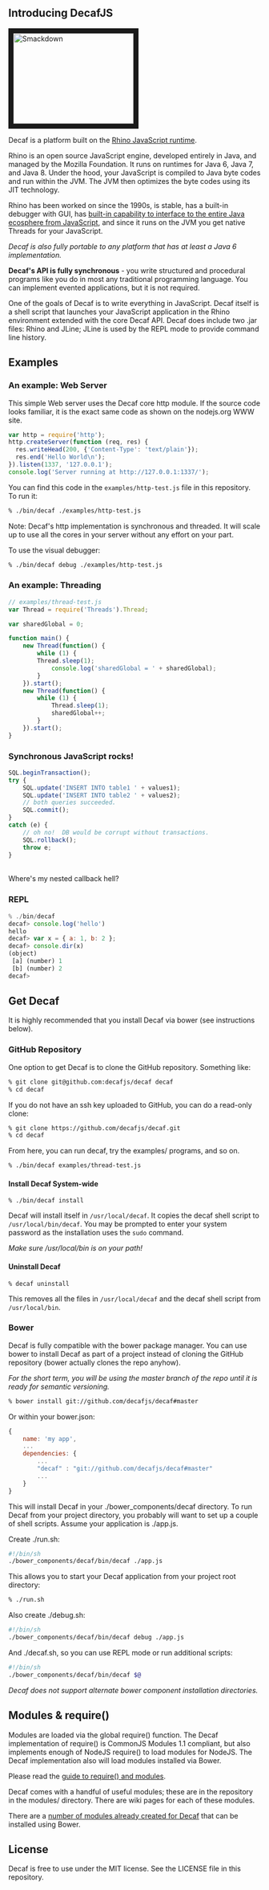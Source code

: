 ## Introducing DecafJS


<a href="http://www.youtube.com/watch?feature=player_embedded&v=bzkRVzciAZg
" target="_blank"><img src="http://img.youtube.com/vi/bzkRVzciAZg/0.jpg" 
alt="Smackdown" width="240" height="180" border="10" /></a>


Decaf is a platform built on the [Rhino JavaScript runtime](http://en.wikipedia.org/wiki/Rhino_(JavaScript_engine)).  

Rhino is an open source JavaScript engine, developed entirely in Java, and managed by the Mozilla Foundation.  It runs on runtimes for Java 6, Java 7, and Java 8.  Under the hood, your JavaScript is compiled to Java byte codes and run within the JVM.  The JVM then optimizes the byte codes using its JIT technology.

Rhino has been worked on since the 1990s, is stable, has a built-in debugger with GUI, has [built-in capability to interface to the entire Java ecosphere from JavaScript](https://developer.mozilla.org/en-US/docs/Mozilla/Projects/Rhino/Scripting_Java), and since it runs on the JVM you get native Threads for your JavaScript.

*Decaf is also fully portable to any platform that has at least a Java 6 implementation.*

**Decaf's API is fully synchronous** - you write structured and procedural programs like you do in most any traditional programming language.  You can implement evented applications, but it is not required.

One of the goals of Decaf is to write everything in JavaScript.  Decaf itself is a shell script that launches your JavaScript application in the Rhino environment extended with the core Decaf API.  Decaf does include two .jar files: Rhino and JLine; JLine is used by the REPL mode to provide command line history.

## Examples

### An example: Web Server
This simple Web server uses the Decaf core http module.  If the source code looks familiar, it is the exact same code as shown on the nodejs.org WWW site.

```javascript
var http = require('http');
http.createServer(function (req, res) {
  res.writeHead(200, {'Content-Type': 'text/plain'});
  res.end('Hello World\n');
}).listen(1337, '127.0.0.1');
console.log('Server running at http://127.0.0.1:1337/');
```

You can find this code in the `examples/http-test.js` file in this repository.  To run it:
```sh
% ./bin/decaf ./examples/http-test.js
```

Note: Decaf's http implementation is synchronous and threaded.  It will scale up to use all the cores in your server without any effort on your part.

To use the visual debugger:
```sh
% ./bin/decaf debug ./examples/http-test.js
```

### An example: Threading

```javascript
// examples/thread-test.js
var Thread = require('Threads').Thread;

var sharedGlobal = 0;

function main() {
    new Thread(function() {
    	while (1) {
	    Thread.sleep(1);
            console.log('sharedGlobal = ' + sharedGlobal);
        }
    }).start();
    new Thread(function() {
        while (1) {
            Thread.sleep(1);
            sharedGlobal++;
        }
    }).start();
}
```

### Synchronous JavaScript rocks!

```javascript
SQL.beginTransaction();
try {
    SQL.update('INSERT INTO table1 ' + values1);
    SQL.update('INSERT INTO table2 ' + values2);
    // both queries succeeded.
    SQL.commit();
}
catch (e) {
    // oh no!  DB would be corrupt without transactions.
    SQL.rollback();
    throw e;
}
```
<br/>Where's my nested callback hell?

### REPL

```javascript
% ./bin/decaf
decaf> console.log('hello')
hello
decaf> var x = { a: 1, b: 2 };
decaf> console.dir(x)
(object)
 [a] (number) 1
 [b] (number) 2
decaf>
```

## Get Decaf

It is highly recommended that you install Decaf via bower (see instructions below).

### GitHub Repository 
One option to get Decaf is to clone the GitHub repository. Something like:

```sh
% git clone git@github.com:decafjs/decaf decaf
% cd decaf
```

If you do not have an ssh key uploaded to GitHub, you can do a read-only clone:

```sh
% git clone https://github.com/decafjs/decaf.git
% cd decaf
```

From here, you can run decaf, try the examples/ programs, and so on.

```sh
% ./bin/decaf examples/thread-test.js
```

#### Install Decaf System-wide
```
% ./bin/decaf install
```

Decaf will install itself in `/usr/local/decaf`.  It copies the decaf shell script to `/usr/local/bin/decaf`.  You may be prompted to enter your system password as the installation uses the `sudo` command.

*Make sure /usr/local/bin is on your path!*

#### Uninstall Decaf
```
% decaf uninstall
```

This removes all the files in `/usr/local/decaf` and the decaf shell script from `/usr/local/bin`.

### Bower

Decaf is fully compatible with the bower package manager.  You can use bower to install Decaf as part of a project instead of cloning the GitHub repository (bower actually clones the repo anyhow).

*For the short term, you will be using the master branch of the repo until it is ready for semantic versioning.*

```sh
% bower install git://github.com/decafjs/decaf#master
```

Or within your bower.json:

```javascript
{
	name: 'my app',
    ...
    dependencies: {
    	...
    	"decaf" : "git://github.com/decafjs/decaf#master"
        ...
    }
}
```

This will install Decaf in your ./bower_components/decaf directory.  To run Decaf from your project directory, you probably will want to set up a couple of shell scripts.  Assume your application is ./app.js.

Create ./run.sh:

```sh
#!/bin/sh
./bower_components/decaf/bin/decaf ./app.js
```

This allows you to start your Decaf application from your project root directory:

```sh
% ./run.sh
```

Also create ./debug.sh:

```sh
#!/bin/sh
./bower_components/decaf/bin/decaf debug ./app.js
```

And ./decaf.sh, so you can use REPL mode or run additional scripts:

```sh
#!/bin/sh
./bower_components/decaf/bin/decaf $@
```

*Decaf does not support alternate bower component installation directories.*

## Modules & require()

Modules are loaded via the global require() function.  The Decaf implementation of require() is CommonJS Modules 1.1 compliant, but also implements enough of NodeJS require() to load modules for NodeJS.  The Decaf implementation also will load modules installed via Bower.

Please read the [guide to require() and modules](./index.html#!/guide/require).

Decaf comes with a handful of useful modules; these are in the repository in the modules/ directory.  There are wiki pages for each of these modules.

There are a [number of modules already created for Decaf](https://github.com/decafjs) that can be installed using Bower.


## License
Decaf is free to use under the MIT license.  See the LICENSE file in this repository.

